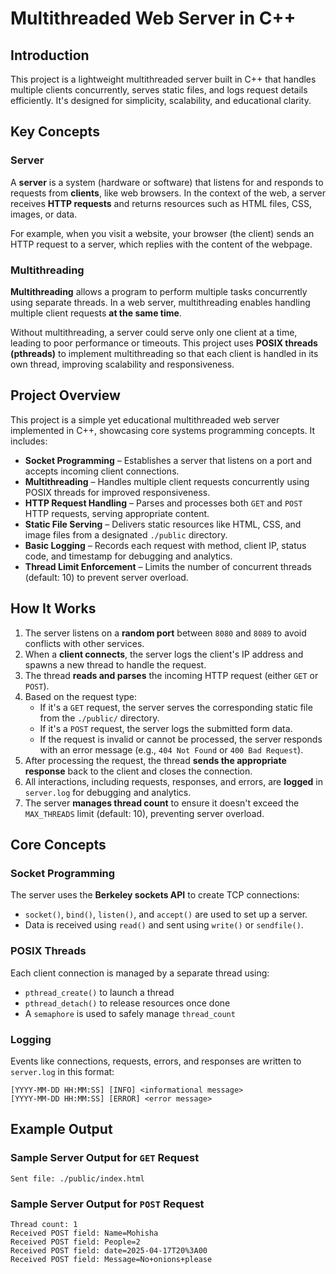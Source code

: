 # Multithreaded Web Server in C++

##  Introduction

This project is a lightweight multithreaded server built in C++ that handles multiple clients concurrently, serves static files, and logs request details efficiently. It's designed for simplicity, scalability, and educational clarity.


## Key Concepts

### Server
A **server** is a system (hardware or software) that listens for and responds to requests from **clients**, like web browsers. In the context of the web, a server receives **HTTP requests** and returns resources such as HTML files, CSS, images, or data.

For example, when you visit a website, your browser (the client) sends an HTTP request to a server, which replies with the content of the webpage.


### Multithreading

**Multithreading** allows a program to perform multiple tasks concurrently using separate threads. In a web server, multithreading enables handling multiple client requests **at the same time**.

Without multithreading, a server could serve only one client at a time, leading to poor performance or timeouts. This project uses **POSIX threads (pthreads)** to implement multithreading so that each client is handled in its own thread, improving scalability and responsiveness.


## Project Overview


This project is a simple yet educational multithreaded web server implemented in C++, showcasing core systems programming concepts. It includes:

- **Socket Programming** – Establishes a server that listens on a port and accepts incoming client connections.
- **Multithreading** – Handles multiple client requests concurrently using POSIX threads for improved responsiveness.
- **HTTP Request Handling** – Parses and processes both `GET` and `POST` HTTP requests, serving appropriate content.
- **Static File Serving** – Delivers static resources like HTML, CSS, and image files from a designated `./public` directory.
- **Basic Logging** – Records each request with method, client IP, status code, and timestamp for debugging and analytics.
- **Thread Limit Enforcement** – Limits the number of concurrent threads (default: 10) to prevent server overload.


## How It Works

1. The server listens on a **random port** between `8080` and `8089` to avoid conflicts with other services.
2. When a **client connects**, the server logs the client's IP address and spawns a new thread to handle the request.
3. The thread **reads and parses** the incoming HTTP request (either `GET` or `POST`).
4. Based on the request type:
   - If it's a `GET` request, the server serves the corresponding static file from the `./public/` directory.
   - If it's a `POST` request, the server logs the submitted form data.
   - If the request is invalid or cannot be processed, the server responds with an error message (e.g., `404 Not Found` or `400 Bad Request`).
5. After processing the request, the thread **sends the appropriate response** back to the client and closes the connection.
6. All interactions, including requests, responses, and errors, are **logged** in `server.log` for debugging and analytics.
7. The server **manages thread count** to ensure it doesn't exceed the `MAX_THREADS` limit (default: 10), preventing server overload.


## Core Concepts

### Socket Programming

The server uses the **Berkeley sockets API** to create TCP connections:
- `socket()`, `bind()`, `listen()`, and `accept()` are used to set up a server.
- Data is received using `read()` and sent using `write()` or `sendfile()`.

### POSIX Threads

Each client connection is managed by a separate thread using:
- `pthread_create()` to launch a thread
- `pthread_detach()` to release resources once done
- A `semaphore` is used to safely manage `thread_count`

### Logging

Events like connections, requests, errors, and responses are written to `server.log` in this format:

```
[YYYY-MM-DD HH:MM:SS] [INFO] <informational message>
[YYYY-MM-DD HH:MM:SS] [ERROR] <error message>
```


## Example Output

### Sample Server Output for `GET` Request
```
Sent file: ./public/index.html
```

### Sample Server Output for `POST` Request
```
Thread count: 1
Received POST field: Name=Mohisha
Received POST field: People=2
Received POST field: date=2025-04-17T20%3A00
Received POST field: Message=No+onions+please
```



